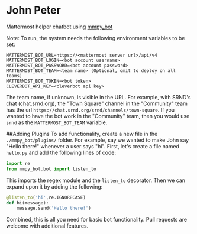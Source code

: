 # John Peter
Mattermost helper chatbot using [mmpy_bot](https://github.com/attzonko/mmpy_bot)

Note: To run, the system needs the following environment variables to be set: 
```
MATTERMOST_BOT_URL=https://<mattermost server url>/api/v4
MATTERMOST_BOT_LOGIN=<bot account username>
MATTERMOST_BOT_PASSWORD=<bot account password>
MATTERMOST_BOT_TEAM=<team name> (Optional, omit to deploy on all teams)
MATTERMOST_BOT_TOKEN=<bot token>
CLEVERBOT_API_KEY=<cleverbot api key>
```

The team name, if unknown, is visible in the URL. For example, with SRND's chat (chat.srnd.org), the "Town Square" channel in the "Community" team has the url `https://chat.srnd.org/srnd/channels/town-square`.
If you wanted to have the bot work in the "Community" team, then you would use `srnd` as the `MATTERMOST_BOT_TEAM` variable.

##Adding Plugins
To add functionality, create a new file in the `./mmpy_bot/plugins/` folder. For example, say we wanted to make John say "Hello there!" whenever a user says "hi".
First, let's create a file named `hello.py` and add the following lines of code:

```python
import re
from mmpy_bot.bot import listen_to
```
This imports the regex module and the `listen_to` decorator. 
Then we can expand upon it by adding the following: 
```python
@listen_to('hi',re.IGNORECASE)
def hi(message):
    message.send('Hello there!')
```
Combined, this is all you need for basic bot functionality. Pull requests are welcome with additional features.
